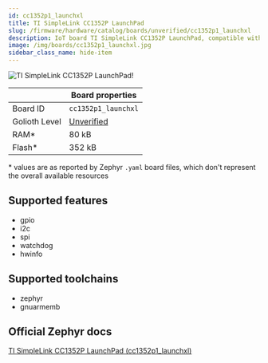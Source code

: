 ```yaml
---
id: cc1352p1_launchxl
title: TI SimpleLink CC1352P LaunchPad
slug: /firmware/hardware/catalog/boards/unverified/cc1352p1_launchxl
description: IoT board TI SimpleLink CC1352P LaunchPad, compatible with Golioth at unverified level.
image: /img/boards/cc1352p1_launchxl.jpg
sidebar_class_name: hide-item
---
```


[//]: # (This is an auto-generated file, do not edit! Changes to it will be lost upon re-generation)

![TI SimpleLink CC1352P LaunchPad!](/img/boards/cc1352p1_launchxl.jpg "TI SimpleLink CC1352P LaunchPad")

|                | Board properties     |
| -------------  | -------------------- |
| Board ID       | `cc1352p1_launchxl` |
| Golioth Level  | [Unverified](/firmware/hardware#unverified-boards) |
| RAM*           | 80 kB |
| Flash*         | 352 kB |

\* values are as reported by Zephyr `.yaml` board files, which don't represent the overall available resources



## Supported features

* gpio
* i2c
* spi
* watchdog
* hwinfo

## Supported toolchains

* zephyr
* gnuarmemb

## Official Zephyr docs

[TI SimpleLink CC1352P LaunchPad (cc1352p1_launchxl)](https://docs.zephyrproject.org/latest/boards/ti/cc1352p1_launchxl/doc/index.html)
